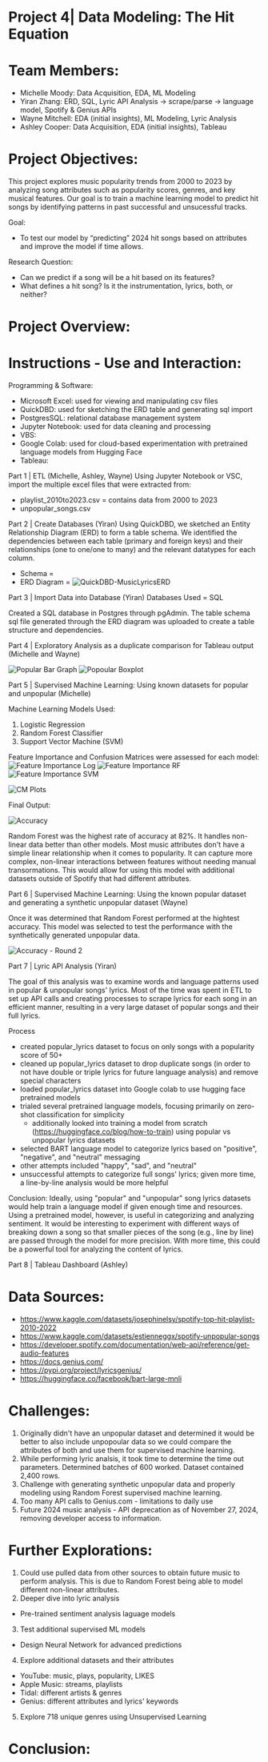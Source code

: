# Project 4| Data Modeling: The Hit Equation

# Team Members:
* Michelle Moody: Data Acquisition, EDA, ML Modeling
* Yiran Zhang: ERD, SQL, Lyric API Analysis → scrape/parse → language model, Spotify & Genius APIs
* Wayne Mitchell: EDA (initial insights), ML Modeling, Lyric Analysis
* Ashley Cooper: Data Acquisition, EDA (initial insights), Tableau

# Project Objectives:
This project explores music popularity trends from 2000 to 2023 by analyzing song attributes such as popularity scores, genres, and key musical features. Our goal is to train a machine learning model to predict hit songs by identifying patterns in past successful and unsucessful tracks. 

Goal: 
* To test our model by “predicting” 2024 hit songs based on attributes and improve the model if time allows.

Research Question:
* Can we predict if a song will be a hit based on its features? 
* What defines a hit song? Is it the instrumentation, lyrics, both, or neither?

# Project Overview:

# Instructions - Use and Interaction:
Programming & Software:
* Microsoft Excel: used for viewing and manipulating csv files
* QuickDBD: used for sketching the ERD table and generating sql import
* PostgresSQL: relational database management system
* Jupyter Notebook: used for data cleaning and processing
* VBS:
* Google Colab: used for cloud-based experimentation with pretrained language models from Hugging Face
* Tableau:

Part 1 | ETL (Michelle, Ashley, Wayne)
Using Jupyter Notebook or VSC, import the multiple excel files that were extracted from:
* playlist_2010to2023.csv = contains data from 2000 to 2023
* unpopular_songs.csv

Part 2 | Create Databases (Yiran)
Using QuickDBD, we sketched an Entity Relationship Diagram (ERD) to form a table schema. We identified the dependencies between each table (primary and foreign keys) and their relationships (one to one/one to many) and the relevant datatypes for each column.
* Schema = 
* ERD Diagram = 
![QuickDBD-MusicLyricsERD](https://github.com/user-attachments/assets/561e94de-8995-49d0-829d-a8e8f0973ad5)

Part 3 | Import Data into Database (Yiran)
Databases Used = SQL

Created a SQL database in Postgres through pgAdmin. The table schema sql file generated through the ERD diagram was uploaded to create a table structure and dependencies.

Part 4 | Exploratory Analysis as a duplicate comparison for Tableau output (Michelle and Wayne)

![Popular Bar Graph](https://github.com/yiraaann/project-4/blob/main/Moody%20-%20Project%204/Images/popoular_bar.png)
![Popoular Boxplot](https://github.com/yiraaann/project-4/blob/main/Moody%20-%20Project%204/Images/popular_boxplot.png)

Part 5 | Supervised Machine Learning: Using known datasets for popular and unpopular (Michelle)

Machine Learning Models Used:
1) Logistic Regression
2) Random Forest Classifier
3) Support Vector Machine (SVM)

Feature Importance and Confusion Matrices were assessed for each model:
![Feature Importance Log](https://github.com/yiraaann/project-4/blob/main/Moody%20-%20Project%204/Images/feat_importance_log.png)
![Feature Importance RF](https://github.com/yiraaann/project-4/blob/main/Moody%20-%20Project%204/Images/feat_importance_rf.png)
![Feature Importance SVM](https://github.com/yiraaann/project-4/blob/main/Moody%20-%20Project%204/Images/feat_importance_svm.png)

![CM Plots](https://github.com/yiraaann/project-4/blob/main/Moody%20-%20Project%204/Images/cm_plots.png)

Final Output:

![Accuracy](https://github.com/yiraaann/project-4/blob/main/Moody%20-%20Project%204/Images/Accuracy.png)

Random Forest was the highest rate of accuracy at 82%. It handles non-linear data better than other models. Most music attributes don't have a simple linear relationship when it comes to popularity. It can capture more complex, non-linear interactions between features without needing manual transormations. This would allow for using this model with additional datasets outside of Spotify that had different attributes. 

Part 6 | Supervised Machine Learning: Using the known popular dataset and generating a synthetic unpopular dataset (Wayne)

Once it was determined that Random Forest performed at the hightest accuracy. This model was selected to test the performance with the synthetically generated unpopular data. 

![Accuracy - Round 2]() 

Part 7 | Lyric API Analysis (Yiran)

The goal of this analysis was to examine words and language patterns used in popular & unpopular songs' lyrics. Most of the time was spent in ETL to set up API calls and creating processes to scrape lyrics for each song in an efficient manner, resulting in a very large dataset of popular songs and their full lyrics. 

Process
* created popular_lyrics dataset to focus on only songs with a popularity score of 50+
* cleaned up popular_lyrics dataset to drop duplicate songs (in order to not have double or triple lyrics for future language analysis) and remove special characters
* loaded popular_lyrics dataset into Google colab to use hugging face pretrained models
* trialed several pretrained language models, focusing primarily on zero-shot classification for simplicity
  * additionally looked into training a model from scratch (https://huggingface.co/blog/how-to-train) using popular vs unpopular lyrics datasets
* selected BART language model to categorize lyrics based on "positive", "negative", and "neutral" messaging
* other attempts included "happy", "sad", and "neutral"
* unsuccessful attempts to categorize full songs' lyrics; given more time, a line-by-line analysis would be more helpful

Conclusion: Ideally, using "popular" and "unpopular" song lyrics datasets would help train a language model if given enough time and resources. Using a pretrained model, however, is useful in categorizing and analyzing sentiment. It would be interesting to experiment with different ways of breaking down a song so that smaller pieces of the song (e.g., line by line) are passed through the model for more precision. With more time, this could be a powerful tool for analyzing the content of lyrics.

Part 8 | Tableau Dashboard (Ashley)

# Data Sources:
* https://www.kaggle.com/datasets/josephinelsy/spotify-top-hit-playlist-2010-2022 
* https://www.kaggle.com/datasets/estienneggx/spotify-unpopular-songs
* https://developer.spotify.com/documentation/web-api/reference/get-audio-features
* https://docs.genius.com/
* https://pypi.org/project/lyricsgenius/
* https://huggingface.co/facebook/bart-large-mnli

# Challenges:
1) Originally didn't have an unpopular dataset and determined it would be better to also include unpopoular data so we could compare the attributes of both and use them for supervised machine learning. 
2) While performing lyric analsis, it took time to determine the time out parameters. Determined batches of 600 worked. Dataset contained 2,400 rows. 
3) Challenge with generating synthetic unpopular data and properly modeling using Random Forest supervised machine learning. 
4) Too many API calls to Genius.com - limitations to daily use
5) Future 2024 music analysis - API deprecation as of November 27, 2024, removing developer access to information. 

# Further Explorations:
1) Could use pulled data from other sources to obtain future music to perform analysis. This is due to Random Forest being able to model different non-linear attributes. 
2) Deeper dive into lyric analysis 
* Pre-trained sentiment analysis laguage models
3) Test additional supervised ML models
* Design Neural Network for advanced predictions
4) Explore additional datasets and their attributes
* YouTube: music, plays, popularity, LIKES
* Apple Music: streams, playlists
* Tidal: different artists & genres
* Genius: different attributes and lyrics' keywords
5) Explore 718 unique genres using Unsupervised Learning

# Conclusion:

